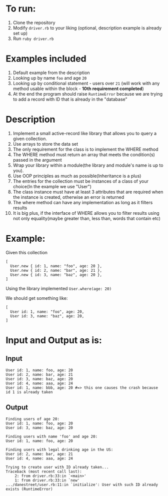 # To run:
1. Clone the repository
2. Modify `driver.rb` to your liking (optional, description example is already set up)
3. Run `ruby driver.rb`

# Examples included
1. Default example from the description
2. Looking up by name `foo` and age `20`
3. Looking up by conditional statement - users over `21` (will work with any method usable within the block - **10th requirement completed**)
4. At the end the program should raise `RuntimeError` because we are trying to add a record with ID that is already in the "database"

# Description

1. Implement a small active-record like library that allows you to query a given collection.
2. Use arrays to store the data set
3. The only requirement for the class is to implement the WHERE method
4. The WHERE method must return an array that meets the condition(s) passed in the argument
5. Wrap your library within a module(the library and module's name is up to you).
6. Use OOP principles as much as possible(Inheritance is a plus)
7. The entries for the collection must be instances of a class of your choice(In the example we use "User")
8. The class instance must have at least 3 attributes that are required when the instance is created, otherwise an error is returned
9. The where method can have any implementation as long as it filters results
10. It is big plus, if the interface of WHERE allows you to filter results using not only equality(maybe greater than, less than, words that contain etc)

# Example:

Given this collection
```
[
  User.new { id: 1, name: "foo", age: 20 }, 
  User.new { id: 2, name: "bar", age: 21 }, 
  User.new { id: 3, name: "baz", age: 20 }, 
]
```

Using the library implemented
`User.where(age: 20) `

We should get something like:
```
[
  User id: 1, name: "foo", age: 20, 
  User id: 3, name: "baz", age: 20, 
]
```

# Input and Output as is:

## Input
```
User id: 1, name: foo, age: 20
User id: 2, name: bar, age: 21
User id: 3, name: baz, age: 20
User id: 4, name: aaa, age: 24
User id: 1, name: bbb, age: 20 #=> this one causes the crash because id 1 is already taken
```

## Output
```
Finding users of age 20:
User id: 1, name: foo, age: 20
User id: 3, name: baz, age: 20

Finding users with name 'foo' and age 20:
User id: 1, name: foo, age: 20

Finding users with legal drinking age in the US:
User id: 2, name: bar, age: 21
User id: 4, name: aaa, age: 24

Trying to create user with ID already taken...
Traceback (most recent call last):
	2: from driver.rb:33:in `<main>'
	1: from driver.rb:33:in `new'
.../danestreet/user.rb:11:in `initialize': User with such ID already exists (RuntimeError)
```